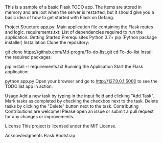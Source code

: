 This is a sample of a basic Flask TODO app. The items are stored in memory and are lost when the server is restarted, but it should give you a basic idea of how to get started with Flask on Defang.

Project Structure
app.py: Main application file containing the Flask routes and logic.
requirements.txt: List of dependencies required to run the application.
Getting Started
Prerequisites
Python 3.7+
pip (Python package installer)
Installation
Clone the repository:

git clone https://github.com/Md-progra/To-do-list.git
cd To-do-list
Install the required packages:

pip install -r requirements.txt
Running the Application
Start the Flask application:

python app.py
Open your browser and go to http://127.0.0.1:5000 to see the TODO list app in action.

Usage
Add a new task by typing in the input field and clicking "Add Task".
Mark tasks as completed by checking the checkbox next to the task.
Delete tasks by clicking the "Delete" button next to the task.
Contributing
Contributions are welcome! Please open an issue or submit a pull request for any changes or improvements.

License
This project is licensed under the MIT License.

Acknowledgments
Flask
Bootstrap
